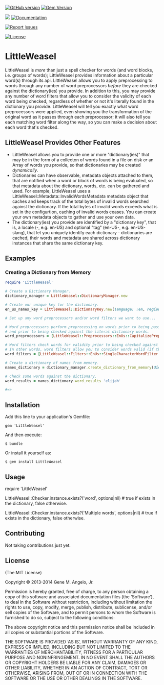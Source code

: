 [![GitHub version](http://badge.fury.io/gh/gangelo%2FLittleWeasel.svg)](https://badge.fury.io/gh/gangelo%2FLittleWeasel)
[![Gem Version](https://badge.fury.io/rb/LittleWeasel.svg)](https://badge.fury.io/rb/LittleWeasel)

[![](http://ruby-gem-downloads-badge.herokuapp.com/LittleWeasel?type=total)](http://www.rubydoc.info/gems/LittleWeasel/)
[![Documentation](http://img.shields.io/badge/docs-rdoc.info-blue.svg)](http://www.rubydoc.info/gems/LittleWeasel/)

[![Report Issues](https://img.shields.io/badge/report-issues-red.svg)](https://github.com/gangelo/simple_command_dispatcher/issues)

[![License](http://img.shields.io/badge/license-MIT-yellowgreen.svg)](#license)

# LittleWeasel

LittleWeasel is _more_ than just a spell checker for words (and word blocks, i.e. groups of words); LittleWeasel provides information about a particular word(s) through its api. LittleWeasel allows you to apply preprocessing to words through any number of word preprocessors _before_ they are checked against the dictionary(ies) you provide. In addition to this, you may provide any number of word filters that allow you to consider the validity of each word being checked, regardless of whether or not it's literally found in the dictionary you provide. LittleWeasel will tell you exactly what word preprocessors were applied, even showing you the transformation of the original word as it passes through each preprocessor; it will also tell you each matching word filter along the way, so you can make a decision about each word that's checked.

## LittleWeasel Provides Other Features

* LittleWeasel allows you to provide one or more "dictionary(ies)" that may be in the form of a collecton of words found in a file on disk _or_ an Array of words you provide, so that dictionaries may be created _dynamically_.
* Dictionaries can have observable, metadata objects attached to them, that are notified when a word or block of words is being evaluated, so that metadata about the dictionary, words, etc. can be gathered and used. For example, LittleWeasel uses a LittleWeasel::Metadata::InvalidWordsMetadata metadata object that caches and keeps track of the total bytes of invalid words searched against the dictionary. If the total bytes of invalid words exceeds what is set in the configurtion, caching of invalid words ceases. You can create your own metadata objects to gather and use your own data.
* The dictionary(ies) you provide are identified by a "dictionary key", that is, a locale (<language>-<REGION>, e.g. en-US) and optional "tag" (en-US-<tag>, e.g. en-US-slang), that let you uniquely identify each dictionary - dictionaries are cached, their words and metadata are shared across dictionary instances that share the same dictionary key.

## Examples

### Creating a Dictionary from Memory

```ruby
require 'LittleWeasel'

# Create a Dictionary Manager.
dictionary_manager = LittleWeasel::DictionaryManager.new

# Create our unique key for the dictionary.
en_us_names_key = LittleWeasel::DictionaryKey.new(language: :en, region: :us, tag: :names)

# Set up any word preprocessors and/or word filters we want to use...

# Word preprocessors perform preprocessing on words prior to being passed through any word filters
# and prior to being checked against the literal dictionary words.
word_preprocessors = [LittleWeasel::Preprocessors::EnUs::CapitalizePreprocessor.new]

# Word filters check words for validity prior to being checked against the literal dictionary.
# In other words, word filters allow you to consider words valid (if they match the filter) despite not being found in the literal dictionary.
word_filters = [LittleWeasel::Filters::EnUs::SingleCharacterWordFilter.new]

# Create a dictionary of names from memory.
names_dictionary = dictionary_manager.create_dictionary_from_memory(dictionary_key: en_us_names_key, dictionary_words: %w(Able Bartholomew Cain Deborah Elijah), word_filters: word_filters, word_preprocessors: word_preprocessors)

# Check some words against the dictionary.
word_results = names_dictionary.word_results 'elijah'

#=>
```

## Installation

Add this line to your application's Gemfile:

    gem 'LittleWeasel'

And then execute:

    $ bundle

Or install it yourself as:

    $ gem install LittleWeasel

## Usage

require 'LittleWeasel'

LittleWeasel::Checker.instance.exists?('word', options|nil) # true if exists in the dictionary, false otherwise.

LittleWeasel::Checker.instance.exists?('Multiple words', options|nil) # true if exists in the dictionary, false otherwise.

## Contributing

Not taking contributions just yet.

## License

(The MIT License)

Copyright © 2013-2014 Gene M. Angelo, Jr.

Permission is hereby granted, free of charge, to any person obtaining a copy of this software and associated documentation files (the ‘Software’), to deal in the Software without restriction, including without limitation the rights to use, copy, modify, merge, publish, distribute, sublicense, and/or sell copies of the Software, and to permit persons to whom the Software is furnished to do so, subject to the following conditions:

The above copyright notice and this permission notice shall be included in all copies or substantial portions of the Software.

THE SOFTWARE IS PROVIDED ‘AS IS’, WITHOUT WARRANTY OF ANY KIND, EXPRESS OR IMPLIED, INCLUDING BUT NOT LIMITED TO THE WARRANTIES OF MERCHANTABILITY, FITNESS FOR A PARTICULAR PURPOSE AND NONINFRINGEMENT. IN NO EVENT SHALL THE AUTHORS OR COPYRIGHT HOLDERS BE LIABLE FOR ANY CLAIM, DAMAGES OR OTHER LIABILITY, WHETHER IN AN ACTION OF CONTRACT, TORT OR OTHERWISE, ARISING FROM, OUT OF OR IN CONNECTION WITH THE SOFTWARE OR THE USE OR OTHER DEALINGS IN THE SOFTWARE.
